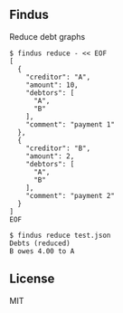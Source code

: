 ## Findus
Reduce debt graphs

    $ findus reduce - << EOF
    [
      {
        "creditor": "A",
        "amount": 10,
        "debtors": [
          "A",
          "B"
        ],
        "comment": "payment 1"
      },
      {
        "creditor": "B",
        "amount": 2,
        "debtors": [
          "A",
          "B"
        ],
        "comment": "payment 2"
      }
    ]
    EOF

    $ findus reduce test.json
    Debts (reduced)
    B owes 4.00 to A

## License
MIT

